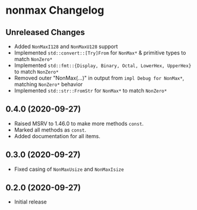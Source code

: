 # nonmax Changelog

## Unreleased Changes
* Added `NonMaxI128` and `NonMaxU128` support
* Implemented `std::convert::[Try]From` for `NonMax*` & primitive types to match `NonZero*`
* Implemented `std::fmt::{Display, Binary, Octal, LowerHex, UpperHex}` to match `NonZero*`
* Removed outer "NonMax(...)" in output from `impl Debug for NonMax*`, matching `NonZero*` behavior
* Implemented `std::str::FromStr` for `NonMax*` to match `NonZero*`

## 0.4.0 (2020-09-27)
* Raised MSRV to 1.46.0 to make more methods `const`.
* Marked all methods as `const`.
* Added documentation for all items.

## 0.3.0 (2020-09-27)
* Fixed casing of `NonMaxUsize` and `NonMaxIsize`

## 0.2.0 (2020-09-27)
* Initial release